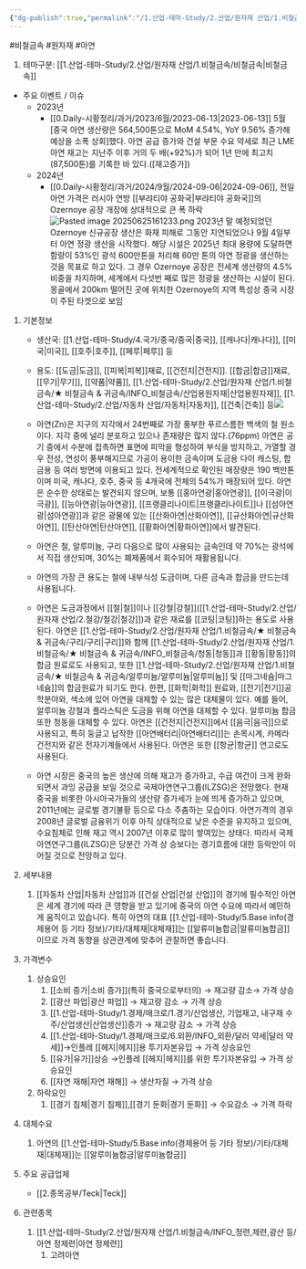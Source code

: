 ```yaml
---
{"dg-publish":true,"permalink":"/1.산업-테마-Study/2.산업/원자재 산업/1.비철금속/★ 비철금속 & 귀금속/INFO_비철금속/아연/","created":"2024-11-20T21:02:28.603+09:00","updated":"2025-08-13T15:17:14.140+09:00"}
---
```


#비철금속 #원자재 #아연

1. 테마구분: [[1.산업-테마-Study/2.산업/원자재 산업/1.비철금속/비철금속\|비철금속]]


- 주요 이벤트 / 이슈
	- 2023년
		- [[0.Daily-시황정리/과거/2023/6월/2023-06-13\|2023-06-13]]
			5월 [중국 아연 생산량은 564,500톤으로 MoM 4.54%, YoY 9.56% 증가해 예상을 소폭 상회]했다. 아연 공급 증가와 건설 부문 수요 약세로 최근 LME 아연 재고는 지난주 이후 거의 두 배(+92%)가 되어 1년 만에 최고치(87,500톤)를 기록한 바 있다.([재고증가])
	- 2024년
		- [[0.Daily-시황정리/과거/2024/9월/2024-09-06\|2024-09-06]], 전일 아연 가격은 러시아 연방 [[부랴티야 공화국\|부랴티야 공화국]]의 Ozernoye 공장 개장에 상대적으로 큰 폭 하락![Pasted image 20250625161233.png](/img/user/attachments/Pasted%20image%2020250625161233.png)
		  2023년 말 예정되었던 Ozernoye 신규공장 생산은 화재 피해로 그동안 지연되었으나 9월 4일부터 아연 정광 생산을 시작했다. 
		  해당 시설은 2025년 최대 용량에 도달하면 함량이 53%인 광석 600만톤을 처리해 60만 톤의 아연 정광을 생산하는 것을 목표로 하고 있다. 그 경우 Ozernoye 공장은 전세계 생산량의 4.5% 비중을 차지하며, 세계에서 다섯번 째로 많은 정광을 생산하는 시설이 된다. 몽골에서 200km 떨어진 곳에 위치한 Ozernoye의 지역 특성상 중국 시장이 주된 타겟으로 보임


1. 기본정보

	- 생산국: [[1.산업-테마-Study/4.국가/중국/중국\|중국]], [[캐나다\|캐나다]], [[미국\|미국]], [[호주\|호주]], [[페루\|페루]] 등
	- 용도: [[도금\|도금]], [[피복\|피복]]재료, [[건전지\|건전지]]. [[합금\|합금]]재료, [[무기\|무기]], [[약품\|약품]], [[1.산업-테마-Study/2.산업/원자재 산업/1.비철금속/★ 비철금속 & 귀금속/INFO_비철금속/산업용원자재\|산업용원자재]], [[1.산업-테마-Study/2.산업/자동차 산업/자동차\|자동차]], [[건축\|건축]] 등![](https://i.imgur.com/moyJsrB.png)
	  
	- 아연(Zn)은 지구의 지각에서 24번째로 가장 풍부한 푸르스름한 백색의 철 원소이다. 지각 중에 널리 분포하고 있으나 존재량은 많지 않다.(76ppm) 아연은 공기 중에서 수분에 접촉하면 표면에 피막을 형성하여 부식을 방지하고, 가열할 경우 전성, 연성이 풍부해지므로 가공이 용이한 금속이며 도금용 다이 캐스팅, 합금용 등 여러 방면에 이용되고 있다. 전세계적으로 확인된 매장량은 190 백만톤이며 미국, 캐나다, 호주, 중국 등 4개국에 전체의 54%가 매장되어 있다. 아연은 순수한 상태로는 발견되지 않으며, 보통 [[홍아연광\|홍아연광]], [[이극광\|이극광]], [[능아연광\|능아연광]], [[프랭클리나이트\|프랭클리나이트]]나 [[섬아연광\|섬아연광]]과 같은 광물에 있는 [[산화아연\|산화아연]], [[규산화아연\|규산화아연]], [[탄산아연\|탄산아연]], [[황화아연\|황화아연]]에서 발견된다. 
	- 아연은 철, 알루미늄, 구리 다음으로 많이 사용되는 금속인데 약 70%는 광석에서 직접 생산되며, 30%는 폐제품에서 회수되어 재활용됩니다.
	- 아연의 가장 큰 용도는 철에 내부식성 도금이며, 다른 금속과 합금을 만드는데 사용됩니다.
	- 아연은 도금과정에서 [[철\|철]]이나 [[강철\|강철]]([[1.산업-테마-Study/2.산업/원자재 산업/2.철강/철강\|철강]])과 같은 재료를 [[코팅\|코팅]]하는 용도로 사용된다. 아연은 [[1.산업-테마-Study/2.산업/원자재 산업/1.비철금속/★ 비철금속 & 귀금속/구리/구리\|구리]]와 함께 [[1.산업-테마-Study/2.산업/원자재 산업/1.비철금속/★ 비철금속 & 귀금속/INFO_비철금속/청동\|청동]]과 [[황동\|황동]]의 합금 원료로도 사용되고, 또한 [[1.산업-테마-Study/2.산업/원자재 산업/1.비철금속/★ 비철금속 & 귀금속/알루미늄/알루미늄\|알루미늄]] 및 [[마그네슘\|마그네슘]]의 합금원료가 되기도 한다. 한편, [[화학\|화학]] 원료와, [[전기\|전기]]공학분야와, 색소에 있어 아연을 대체할 수 있는 많은 대체물이 있다. 예를 들어, 알루미늄 강철과 플라스틱은 도금을 위해 아연을 대체할 수 있다. 알루미늄 합금 또한 청동을 대체할 수 있다. 아연은 [[건전지\|건전지]]에서 [[음극\|음극]]으로 사용되고, 특히 둥글고 납작한 [[아연배터리\|아연배터리]]는 손목시계, 카메라 건전지와 같은 전자기계들에서 사용된다. 아연은 또한 [[항균\|항균]] 연고로도 사용된다. 
	- 아연 시장은 중국의 높은 생산에 의해 재고가 증가하고, 수급 여건이 크게 완화되면서 과잉 공급을 보일 것으로 국제아연연구그룹(ILZSG)은 전망했다. 현재 중국을 비롯한 아시아국가들의 생산량 증가세가 눈에 띄게 증가하고 있으며, 2011년에는 글로벌 경기불황 등으로 다소 주춤하는 모습이다. 아연가격의 경우 2008년 글로벌 금융위기 이후 아직 상대적으로 낮은 수준을 유지하고 있으며, 수요침체로 인해 재고 역시 2007년 이후로 많이 쌓여있는 상태다. 따라서 국제아연연구그룹(ILZSG)은 당분간 가격 상 승보다는 경기흐름에 대한 등락만이 이어질 것으로 전망하고 있다.
	
1. 세부내용
	1. [[자동차 산업\|자동차 산업]]과 [[건설 산업\|건설 산업]]의 경기에 필수적인 아연은 세계 경기에 따라 큰 영향을 받고 있기에 중국의 아연 수요에 따라서 예민하게 움직이고 있습니다. 특히 아연의 대표 [[1.산업-테마-Study/5.Base info(경제용어 등 기타 정보)/기타/대체재\|대체재]]는 [[알류미늄합금\|알류미늄합금]]이므로 가격 동향을 상관관계에 맞추어 관찰하면 좋습니다.


2. 가격변수
	1. 상승요인
		1. [[소비 증가\|소비 증가]](특히 중국으로부터의) → 재고량 감소→ 가격 상승 
		2. [[광산 파업\|광산 파업]] → 재고량 감소 → 가격 상승 
		3.  [[1.산업-테마-Study/1.경제/매크로/1.경기/산업생산, 기업재고, 내구재 수주/산업생산\|산업생산]]증가 → 재고량 감소 → 가격 상승 
		4. [[1.산업-테마-Study/1.경제/매크로/6.외환/INFO_외환/달러 약세\|달러 약세]]→인플레 [[헤지\|헤지]]용 투기자본유입 → 가격 상승요인 
		5. [[유가\|유가]]상승 →인플레 [[헤지\|헤지]]를 위한 투기자본유입 → 가격 상승요인 
		6. [[자연 재해\|자연 재해]] → 생산차질 → 가격 상승
	2. 하락요인
		1. [[경기 침체\|경기 침체]],[[경기 둔화\|경기 둔화]] → 수요감소 → 가격 하락


3. 대체수요
	1. 아연의 [[1.산업-테마-Study/5.Base info(경제용어 등 기타 정보)/기타/대체재\|대체재]]는 [[알루미늄합금\|알루미늄합금]]


4. 주요 공급업체
	- [[2.종목공부/Teck\|Teck]]



5. 관련종목
	1. [[1.산업-테마-Study/2.산업/원자재 산업/1.비철금속/INFO_정련,제련,광산 등/아연 정제련\|아연 정제련]]
		1. 고려아연